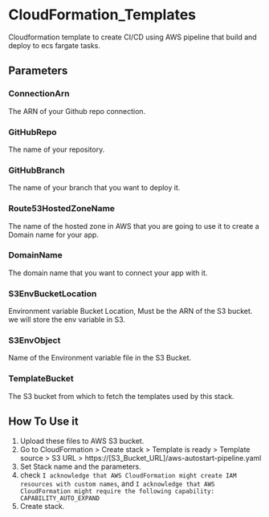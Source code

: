 # CloudFormation_Templates

  Cloudformation template to create CI/CD using AWS pipeline that build and deploy to ecs fargate tasks.


## Parameters

### ConnectionArn

The ARN of your Github repo connection.

### GitHubRepo

The name of your repository.

### GitHubBranch

The name of your branch that you want to deploy it.

### Route53HostedZoneName

The name of the hosted zone in AWS that you are going to use it to create a Domain name for your app.

### DomainName

The domain name that you want to connect your app with it.

### S3EnvBucketLocation

Environment variable Bucket Location, Must be the ARN of the S3 bucket. we will store the env variable in S3.

### S3EnvObject

Name of the Environment variable file in the S3 Bucket.

### TemplateBucket

The S3 bucket from which to fetch the templates used by this stack.

## How To Use it

1. Upload these files to AWS S3 bucket.
2. Go to CloudFormation > Create stack > Template is ready > Template source > S3 URL > https://[S3_Bucket_URL]/aws-autostart-pipeline.yaml
3. Set Stack name and the parameters.
4. check `I acknowledge that AWS CloudFormation might create IAM resources with custom names`, and `I acknowledge that AWS CloudFormation might require the following capability: CAPABILITY_AUTO_EXPAND`
5. Create stack.

